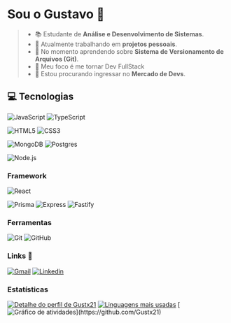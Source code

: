 # Sou o Gustavo 🤟
> * 📚 Estudante de **Análise e Desenvolvimento de Sistemas**.
> * 📂 Atualmente trabalhando em __projetos pessoais__.
> * 📖 No momento aprendendo sobre **Sistema de Versionamento de Arquivos (Git)**.
> * 🎯 Meu foco é me tornar Dev FullStack
> * 📌 Estou procurando ingressar no **Mercado de Devs**.

## 💻 Tecnologias
 ![JavaScript](https://img.shields.io/badge/-JavaScript-000000?style=for-the-badge&logo=javascript&logoColor=f5ec42)
 ![TypeScript](https://img.shields.io/badge/-TypeScript-000000?style=for-the-badge&logo=typescript&logoColor=0e81ed)
 
 ![HTML5](https://img.shields.io/badge/-HTML5-000000?style=for-the-badge&logo=HTML5&logoColor=ed5c0e)
 ![CSS3](https://img.shields.io/badge/-CSS3-000000?style=for-the-badge&logo=CSS3&logoColor=0e81ed)
 
 ![MongoDB](https://img.shields.io/badge/-MongoDB-000000?style=for-the-badge&logo=mongodb&logoColor=306820)
 ![Postgres](https://img.shields.io/badge/-Postgres-000000?style=for-the-badge&logo=postgresql&logoColor=26a5bf)
 
 ![Node.js](https://img.shields.io/badge/-Node.js-000000?style=for-the-badge&logo=node.js&logoColor=4ba12f)
 
### Framework
 ![React](https://img.shields.io/badge/-ReactJS-000000?style=for-the-badge&logo=react&logoColor=26a5bf)
 
 ![Prisma](https://img.shields.io/badge/-Prisma-000000?style=for-the-badge&logo=prisma&logoColor=26a5bf)
 ![Express](https://img.shields.io/badge/-Express-000000?style=for-the-badge&logo=express&logoColor=C468DB)
 ![Fastify](https://img.shields.io/badge/-Fastify-000000?style=for-the-badge&logo=fastify&logoColor=26a5bf)

### Ferramentas
 ![Git](https://img.shields.io/badge/-Git-000000?style=for-the-badge&logo=git&logoColor=bf230f)
 ![GitHub](https://img.shields.io/badge/-GitHub-000000?style=for-the-badge&logo=github&logoColor=fff)

### Links 🔗
 [![Gmail](https://img.shields.io/badge/Gmail-D14836?style=for-the-badge&logo=gmail&logoColor=white)](mailto://gugamathiaz12@gmail.com)
 [![Linkedin](https://img.shields.io/badge/LinkedIn-0077B5?style=for-the-badge&logo=linkedin&logoColor=white)](https://www.linkedin.com/in/Gustx21)

### Estatísticas
 [![Detalhe do perfil de Gustx21](https://github-readme-stats.vercel.app/api?username=gustx21&show_icons=true&theme=github_dark&include_all_commits=true&count_private=true)](https://github.com/Gustx21)
 [![Linguagens mais usadas](https://github-readme-stats.vercel.app/api/top-langs/?username=gustx21&layout=compact&langs_count=7&theme=github_dark)](https://github.com/Gustx21)
 [![Gráfico de atividades](https://github-readme-activity-graph.vercel.app/graph?username=gustx21&radius=16&theme=react&area=true&order=5")](https://github.com/Gustx21)

